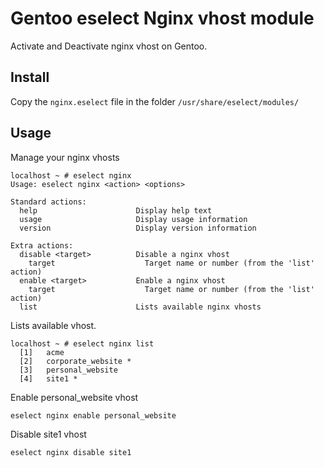 Gentoo eselect Nginx vhost module
=================================

Activate and Deactivate nginx vhost on Gentoo.

Install
-------

Copy the `nginx.eselect` file in the folder `/usr/share/eselect/modules/`

Usage
-----

Manage your nginx vhosts

~~~shell
localhost ~ # eselect nginx
Usage: eselect nginx <action> <options>

Standard actions:
  help                      Display help text
  usage                     Display usage information
  version                   Display version information

Extra actions:
  disable <target>          Disable a nginx vhost
    target                    Target name or number (from the 'list' action)
  enable <target>           Enable a nginx vhost
    target                    Target name or number (from the 'list' action)
  list                      Lists available nginx vhosts
~~~

Lists available vhost.
~~~
localhost ~ # eselect nginx list
  [1]   acme
  [2]   corporate_website *
  [3]   personal_website
  [4]   site1 *
~~~

Enable personal_website vhost
~~~shell
eselect nginx enable personal_website
~~~

Disable site1 vhost
~~~shell
eselect nginx disable site1
~~~
